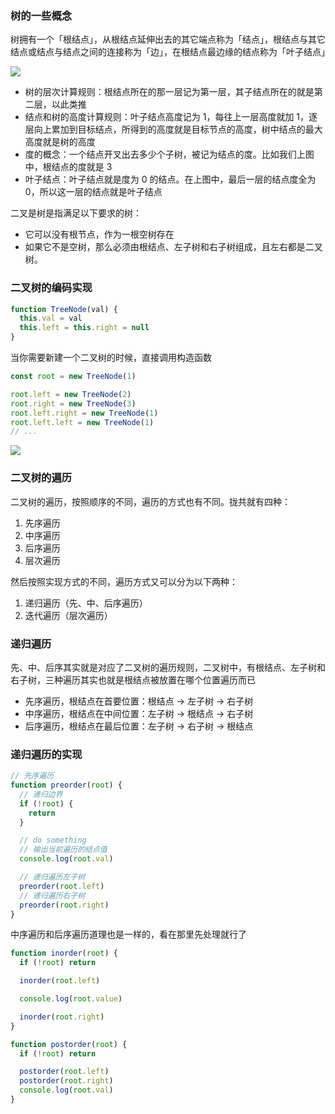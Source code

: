 ### 树的一些概念
树拥有一个「根结点」，从根结点延伸出去的其它端点称为「结点」，根结点与其它结点或结点与结点之间的连接称为「边」，在根结点最边缘的结点称为「叶子结点」

![](http://cdn.liwuhou.cn/tmp/20220306210858.png)

- 树的层次计算规则：根结点所在的那一层记为第一层，其子结点所在的就是第二层，以此类推
- 结点和树的高度计算规则：叶子结点高度记为 1，每往上一层高度就加 1，逐层向上累加到目标结点，所得到的高度就是目标节点的高度，树中结点的最大高度就是树的高度
- 度的概念：一个结点开叉出去多少个子树，被记为结点的度。比如我们上图中，根结点的度就是 3
- 叶子结点：叶子结点就是度为 0 的结点。在上图中，最后一层的结点度全为 0，所以这一层的结点就是叶子结点

二叉是树是指满足以下要求的树：
- 它可以没有根节点，作为一根空树存在
- 如果它不是空树，那么必须由根结点、左子树和右子树组成，且左右都是二叉树。

### 二叉树的编码实现

```javascript
function TreeNode(val) {
  this.val = val
  this.left = this.right = null
}
```

当你需要新建一个二叉树的时候，直接调用构造函数

```javascript
const root = new TreeNode(1)

root.left = new TreeNode(2)
root.right = new TreeNode(3)
root.left.right = new TreeNode(1)
root.left.left = new TreeNode(1)
// ...

```

![](http://cdn.liwuhou.cn/tmp/20220306212117.png)

### 二叉树的遍历
二叉树的遍历，按照顺序的不同，遍历的方式也有不同。拢共就有四种：

1. 先序遍历
2. 中序遍历
3. 后序遍历
4. 层次遍历

然后按照实现方式的不同，遍历方式又可以分为以下两种：

1. 递归遍历（先、中、后序遍历）
2. 迭代遍历（层次遍历）

### 递归遍历

先、中、后序其实就是对应了二叉树的遍历规则，二叉树中，有根结点、左子树和右子树，三种遍历其实也就是根结点被放置在哪个位置遍历而已

- 先序遍历，根结点在首要位置：根结点 -> 左子树 -> 右子树
- 中序遍历，根结点在中间位置：左子树 -> 根结点 -> 右子树
- 后序遍历，根结点在最后位置：左子树 -> 右子树 -> 根结点

### 递归遍历的实现

```javascript
// 先序遍历
function preorder(root) {
  // 递归边界
  if (!root) {
    return 
  }

  // do something
  // 输出当前遍历的结点值
  console.log(root.val)

  // 递归遍历左子树
  preorder(root.left)
  // 递归遍历右子树
  preorder(root.right)
}
```

中序遍历和后序遍历道理也是一样的，看在那里先处理就行了

```javascript
function inorder(root) {
  if (!root) return

  inorder(root.left)

  console.log(root.value)

  inorder(root.right)
}

function postorder(root) {
  if (!root) return

  postorder(root.left)
  postorder(root.right)
  console.log(root.val)
}
```

